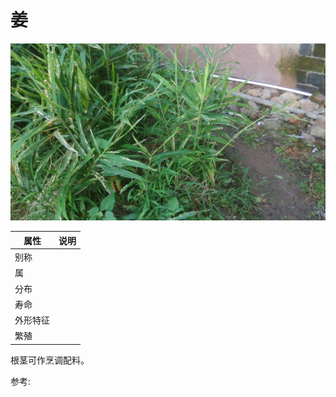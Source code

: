 # 姜

![](01.jpg)

|属性|说明|
| ---- | ---- |
| 别称||
| 属||
| 分布||
| 寿命||
| 外形特征||
| 繁殖||

根茎可作烹调配料。

参考:
